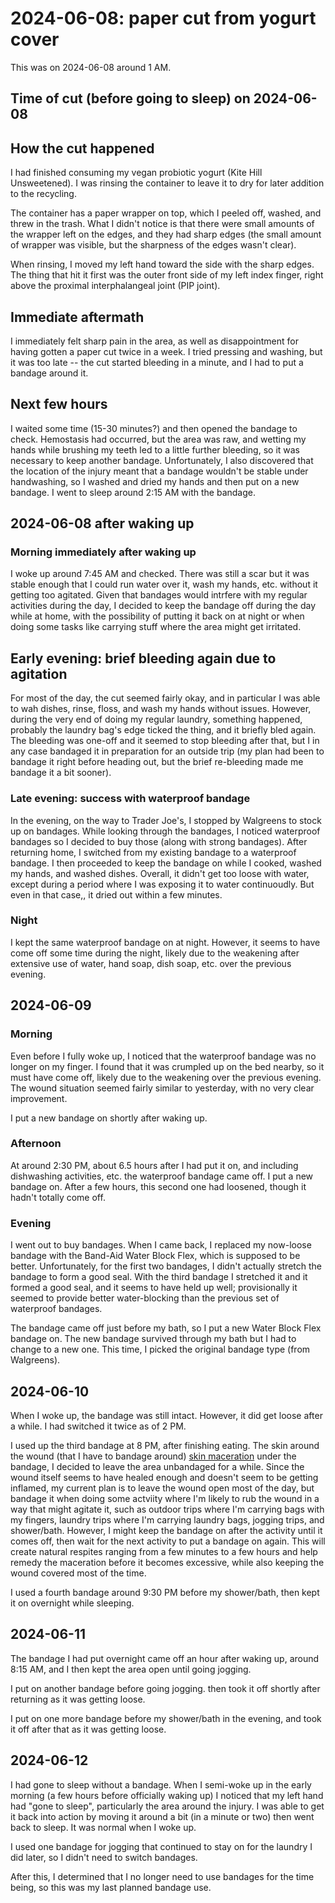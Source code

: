 # 2024-06-08: paper cut from yogurt cover

This was on 2024-06-08 around 1 AM.

## Time of cut (before going to sleep) on 2024-06-08

## How the cut happened

I had finished consuming my vegan probiotic yogurt (Kite Hill
Unsweetened). I was rinsing the container to leave it to dry for later
addition to the recycling.

The container has a paper wrapper on top, which I peeled off, washed,
and threw in the trash. What I didn't notice is that there were small
amounts of the wrapper left on the edges, and they had sharp edges
(the small amount of wrapper was visible, but the sharpness of the
edges wasn't clear).

When rinsing, I moved my left hand toward the side with the sharp
edges. The thing that hit it first was the outer front side of my left
index finger, right above the proximal interphalangeal joint (PIP
joint).

## Immediate aftermath

I immediately felt sharp pain in the area, as well as disappointment
for having gotten a paper cut twice in a week. I tried pressing and
washing, but it was too late -- the cut started bleeding in a minute,
and I had to put a bandage around it.

## Next few hours

I waited some time (15-30 minutes?) and then opened the bandage to
check. Hemostasis had occurred, but the area was raw, and wetting my
hands while brushing my teeth led to a little further bleeding, so it
was necessary to keep another bandage. Unfortunately, I also
discovered that the location of the injury meant that a bandage
wouldn't be stable under handwashing, so I washed and dried my hands
and then put on a new bandage. I went to sleep around 2:15 AM with the
bandage.

## 2024-06-08 after waking up

### Morning immediately after waking up

I woke up around 7:45 AM and checked. There was still a scar but it
was stable enough that I could run water over it, wash my hands,
etc. without it getting too agitated. Given that bandages would
intrfere with my regular activities during the day, I decided to keep
the bandage off during the day while at home, with the possibility of
putting it back on at night or when doing some tasks like carrying
stuff where the area might get irritated.

## Early evening: brief bleeding again due to agitation

For most of the day, the cut seemed fairly okay, and in particular I
was able to wah dishes, rinse, floss, and wash my hands without
issues. However, during the very end of doing my regular laundry,
something happened, probably the laundry bag's edge ticked the thing,
and it briefly bled again. The bleeding was one-off and it seemed to
stop bleeding after that, but I in any case bandaged it in preparation
for an outside trip (my plan had been to bandage it right before
heading out, but the brief re-bleeding made me bandage it a bit
sooner).

### Late evening: success with waterproof bandage

In the evening, on the way to Trader Joe's, I stopped by Walgreens to
stock up on bandages. While looking through the bandages, I noticed
waterproof bandages so I decided to buy those (along with strong
bandages). After returning home, I switched from my existing bandage
to a waterproof bandage. I then proceeded to keep the bandage on while
I cooked, washed my hands, and washed dishes. Overall, it didn't get
too loose with water, except during a period where I was exposing it
to water continuoudly. But even in that case,, it dried out within a
few minutes.

### Night

I kept the same waterproof bandage on at night. However, it seems to
have come off some time during the night, likely due to the weakening
after extensive use of water, hand soap, dish soap, etc. over the
previous evening.

## 2024-06-09

### Morning

Even before I fully woke up, I noticed that the waterproof bandage was
no longer on my finger. I found that it was crumpled up on the bed
nearby, so it must have come off, likely due to the weakening over the
previous evening. The wound situation seemed fairly similar to
yesterday, with no very clear improvement.

I put a new bandage on shortly after waking up.

### Afternoon

At around 2:30 PM, about 6.5 hours after I had put it on, and
including dishwashing activities, etc. the waterproof bandage came
off. I put a new bandage on. After a few hours, this second one had
loosened, though it hadn't totally come off.

### Evening

I went out to buy bandages. When I came back, I replaced my now-loose
bandage with the Band-Aid Water Block Flex, which is supposed to be
better. Unfortunately, for the first two bandages, I didn't actually
stretch the bandage to form a good seal. With the third bandage I
stretched it and it formed a good seal, and it seems to have held up
well; provisionally it seemed to provide better water-blocking than the
previous set of waterproof bandages.

The bandage came off just before my bath, so I put a new Water Block
Flex bandage on. The new bandage survived through my bath but I had to
change to a new one. This time, I picked the original bandage type
(from Walgreens).

## 2024-06-10

When I woke up, the bandage was still intact. However, it did get
loose after a while. I had switched it twice as of 2 PM.

I used up the third bandage at 8 PM, after finishing eating. The skin
around the wound (that I have to bandage around) [skin
maceration](https://en.wikipedia.org/wiki/Skin_maceration) under the
bandage, I decided to leave the area unbandaged for a while. Since the
wound itself seems to have healed enough and doesn't seem to be
getting inflamed, my current plan is to leave the wound open most of
the day, but bandage it when doing some actviity where I'm likely to
rub the wound in a way that might agitate it, such as outdoor trips
where I'm carrying bags with my fingers, laundry trips where I'm
carrying laundry bags, jogging trips, and shower/bath. However, I
might keep the bandage on after the activity until it comes off, then
wait for the next activity to put a bandage on again. This will create
natural respites ranging from a few minutes to a few hours and help
remedy the maceration before it becomes excessive, while also keeping
the wound covered most of the time.

I used a fourth bandage around 9:30 PM before my shower/bath, then
kept it on overnight while sleeping.


## 2024-06-11

The bandage I had put overnight came off an hour after waking up,
around 8:15 AM, and I then kept the area open until going jogging.

I put on another bandage before going jogging. then took it off
shortly after returning as it was getting loose.

I put on one more bandage before my shower/bath in the evening, and
took it off after that as it was getting loose.

## 2024-06-12

I had gone to sleep without a bandage. When I semi-woke up in the
early morning (a few hours before officially waking up) I noticed that
my left hand had "gone to sleep", particularly the area around the
injury. I was able to get it back into action by moving it around a
bit (in a minute or two) then went back to sleep. It was normal when I
woke up.

I used one bandage for jogging that continued to stay on for the
laundry I did later, so I didn't need to switch bandages.

After this, I determined that I no longer need to use bandages for the
time being, so this was my last planned bandage use.
